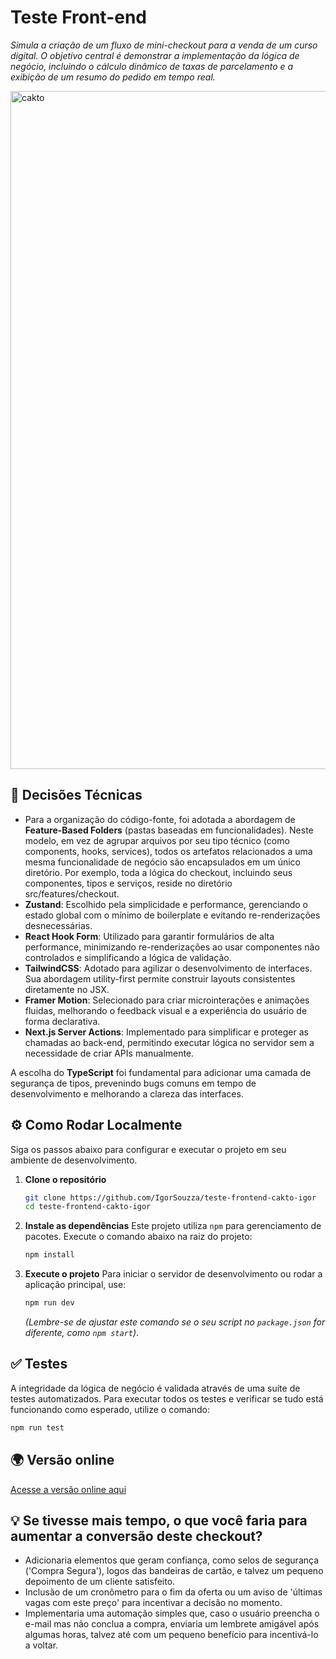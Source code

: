 # Teste Front-end

_Simula a criação de um fluxo de mini-checkout para a venda de um curso digital. O objetivo central é demonstrar a implementação da lógica de negócio, incluindo o cálculo dinâmico de taxas de parcelamento e a exibição de um resumo do pedido em tempo real._

<img width="1920" height="1085" alt="cakto" src="https://github.com/user-attachments/assets/3b9753c7-0ae3-4359-97bd-81ffc313b637" />



## 🚀 Decisões Técnicas

- Para a organização do código-fonte, foi adotada a abordagem de **Feature-Based Folders** (pastas baseadas em funcionalidades). Neste modelo, em vez de agrupar arquivos por seu tipo técnico (como components, hooks, services), todos os artefatos relacionados a uma mesma funcionalidade de negócio são encapsulados em um único diretório. Por exemplo, toda a lógica do checkout, incluindo seus componentes, tipos e serviços, reside no diretório src/features/checkout.
- **Zustand**: Escolhido pela simplicidade e performance, gerenciando o estado global com o mínimo de boilerplate e evitando re-renderizações desnecessárias.
- **React Hook Form**: Utilizado para garantir formulários de alta performance, minimizando re-renderizações ao usar componentes não controlados e simplificando a lógica de validação.
- **TailwindCSS**: Adotado para agilizar o desenvolvimento de interfaces. Sua abordagem utility-first permite construir layouts consistentes diretamente no JSX.
- **Framer Motion**: Selecionado para criar microinterações e animações fluidas, melhorando o feedback visual e a experiência do usuário de forma declarativa.
- **Next.js Server Actions**: Implementado para simplificar e proteger as chamadas ao back-end, permitindo executar lógica no servidor sem a necessidade de criar APIs manualmente.

A escolha do **TypeScript** foi fundamental para adicionar uma camada de segurança de tipos, prevenindo bugs comuns em tempo de desenvolvimento e melhorando a clareza das interfaces.

## ⚙️ Como Rodar Localmente

Siga os passos abaixo para configurar e executar o projeto em seu ambiente de desenvolvimento.

1.  **Clone o repositório**

    ```bash
    git clone https://github.com/IgorSouzza/teste-frontend-cakto-igor
    cd teste-frontend-cakto-igor
    ```

2.  **Instale as dependências**
    Este projeto utiliza `npm` para gerenciamento de pacotes. Execute o comando abaixo na raiz do projeto:

    ```bash
    npm install
    ```

3.  **Execute o projeto**
    Para iniciar o servidor de desenvolvimento ou rodar a aplicação principal, use:
    ```bash
    npm run dev
    ```
    _(Lembre-se de ajustar este comando se o seu script no `package.json` for diferente, como `npm start`)_.

## ✅ Testes

A integridade da lógica de negócio é validada através de uma suíte de testes automatizados. Para executar todos os testes e verificar se tudo está funcionando como esperado, utilize o comando:

```bash
npm run test
```

## 🌍 Versão online
[Acesse a versão online aqui](https://teste-frontend-cakto-igor.vercel.app/checkout/1)


## 💡 Se tivesse mais tempo, o que você faria para aumentar a conversão deste checkout?

- Adicionaria elementos que geram confiança, como selos de segurança ('Compra Segura'), logos das bandeiras de cartão, e talvez um pequeno depoimento de um cliente satisfeito.
- Inclusão de um cronômetro para o fim da oferta ou um aviso de 'últimas vagas com este preço' para incentivar a decisão no momento.
- Implementaria uma automação simples que, caso o usuário preencha o e-mail mas não conclua a compra, enviaria um lembrete amigável após algumas horas, talvez até com um pequeno benefício para incentivá-lo a voltar.
